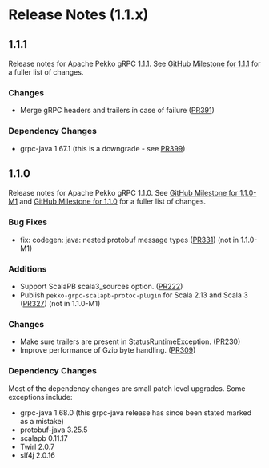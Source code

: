 # Release Notes (1.1.x)

## 1.1.1

Release notes for Apache Pekko gRPC 1.1.1. See [GitHub Milestone for 1.1.1](https://github.com/apache/pekko-grpc/milestone/6?closed=1) for a fuller list of changes.

### Changes

* Merge gRPC headers and trailers in case of failure ([PR391](https://github.com/apache/pekko-grpc/pull/391))

### Dependency Changes

* grpc-java 1.67.1 (this is a downgrade - see [PR399](https://github.com/apache/pekko-grpc/pull/399))

## 1.1.0

Release notes for Apache Pekko gRPC 1.1.0. See [GitHub Milestone for 1.1.0-M1](https://github.com/apache/pekko-grpc/milestone/3?closed=1) and [GitHub Milestone for 1.1.0](https://github.com/apache/pekko-grpc/milestone/4?closed=1) for a fuller list of changes.

### Bug Fixes

* fix: codegen: java: nested protobuf message types ([PR331](https://github.com/apache/pekko-grpc/pull/331)) (not in 1.1.0-M1)

### Additions

* Support ScalaPB scala3_sources option. ([PR222](https://github.com/apache/pekko-grpc/pull/222))
* Publish `pekko-grpc-scalapb-protoc-plugin` for Scala 2.13 and Scala 3 ([PR327](https://github.com/apache/pekko-grpc/pull/327)) (not in 1.1.0-M1)

### Changes

* Make sure trailers are present in StatusRuntimeException. ([PR230](https://github.com/apache/pekko-grpc/pull/230))
* Improve performance of Gzip byte handling. ([PR309](https://github.com/apache/pekko-grpc/pull/309))

### Dependency Changes

Most of the dependency changes are small patch level upgrades. Some exceptions include:

* grpc-java 1.68.0 (this grpc-java release has since been stated marked as a mistake)
* protobuf-java 3.25.5
* scalapb 0.11.17
* Twirl 2.0.7
* slf4j 2.0.16
